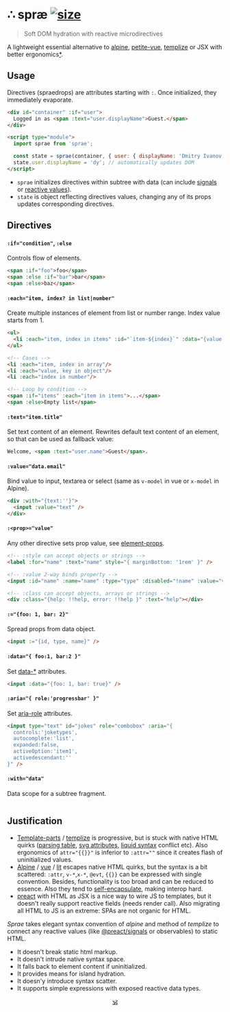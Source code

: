 # ∴ spræ [![size](https://img.shields.io/bundlephobia/minzip/sprae?label=size)](https://bundlephobia.com/result?p=sprae)

> Soft DOM hydration with reactive microdirectives

A lightweight essential alternative to [alpine](https://github.com/alpinejs/alpine), [petite-vue](https://github.com/vuejs/petite-vue), [templize](https://github.com/dy/templize) or JSX with better ergonomics[*](#justification).


## Usage

Directives (spraedrops) are attributes starting with `:`. Once initialized, they immediately evaporate.

```html
<div id="container" :if="user">
  Logged in as <span :text="user.displayName">Guest.</span>
</div>

<script type="module">
  import sprae from 'sprae';

  const state = sprae(container, { user: { displayName: 'Dmitry Ivanov' } });
  state.user.displayName = 'dy'; // automatically updates DOM
</script>
```

* `sprae` initializes directives within subtree with data (can include [signals](https://github.com/preactjs/signals) or [reactive values](https://github.com/dy/sube)).
* `state` is object reflecting directives values, changing any of its props updates corresponding directives.

<!--
<details>
<summary><strong>Autoinit</strong></summary>

Sprae can be used without build step or JS, autoinitializing document:

```html
<script src="./sprae.js" defer init="{ count: 0 }"></script>

<span :text="count">
<button :on="{ click: e => count++ }">inc</button>
```

* `:with` defines data for regions of the tree to autoinit sprae on.
* `init` attribute tells sprae to automatically initialize document.

</details>
-->

## Directives

#### `:if="condition"`, `:else`

Controls flow of elements.

```html
<span :if="foo">foo</span>
<span :else :if="bar">bar</span>
<span :else>baz</span>
```

#### `:each="item, index? in list|number"`

Create multiple instances of element from list or number range.
Index value starts from 1.

```html
<ul>
  <li :each="item, index in items" :id="`item-${index}`" :data="{value:item.value}" :text="item.label">Untitled item</li>
</ul>

<!-- Cases -->
<li :each="item, index in array"/>
<li :each="value, key in object"/>
<li :each="index in number"/>

<!-- Loop by condition -->
<span :if="items" :each="item in items">...</span>
<span :else>Empty list</span>
```

#### `:text="item.title"`

Set text content of an element. Rewrites default text content of an element, so that can be used as fallback value:

```html
Welcome, <span :text="user.name">Guest</span>.
```

#### `:value="data.email"`

Bind value to input, textarea or select (same as `v-model` in vue or `x-model` in Alpine).

```html
<div :with="{text:''}">
  <input :value="text" />
</div>
```

#### `:<prop>="value"`

Any other directive sets prop value, see [element-props](https://github.com/dy/element-props).

```html
<!-- :style can accept objects or strings -->
<label :for="name" :text="name" style="{ marginBottom: '1rem' }" />

<!-- :value 2-way binds property -->
<input :id="name" :name="name" :type="type" :disabled="!name" :value="value" />

<!-- :class can accept objects, arrays or strings -->
<div :class="{help: !!help, error: !!help }" :text="help"></div>
```

#### `:="{foo: 1, bar: 2}"`

Spread props from data object.

```html
<input :="{id, type, name}" />
```

<!--
#### `:prop="{ alt:'foo', title:'bar' }"`

Set any other attribute / property.

#### `:on="{ click:e=>{}, touch:e=>{} }"`

Add event listeners.
-->

#### `:data="{ foo:1, bar:2 }"`

Set [data-*](https://developer.mozilla.org/en-US/docs/Web/HTML/Global_attributes/data-*) attributes.

```html
<input :data="{foo: 1, bar: true}" />
```

#### `:aria="{ role:'progressbar' }"`

Set [aria-role](https://developer.mozilla.org/en-US/docs/Web/Accessibility/ARIA) attributes.

```html
<input type="text" id="jokes" role="combobox" :aria="{
  controls:'joketypes',
  autocomplete:'list',
  expanded:false,
  activeOption:'item1',
  activedescendant:''
}" />
```

#### `:with="data"`

Data scope for a subtree fragment.

```html
```

<!--
### Reactive values

Directive expressions are natively reactive, ie. data may contain any async/reactive values, such as:

* _Promise_ / _Thenable_
* _Observable_ / _Subject_ / _Subscribable_
* _AsyncIterable_
* _observ-*_
* etc., see [sube](https://github.com/dy/sube/blob/main/README.md) for the full list.

This way, for example, _@preact/signals_ or _rxjs_ can be connected directly bypassing subscription or reading value.

Update happens when any value changes:

```html
<div id="done" :text="loading ? 'loading' : result">...</div>

<script>
  import sprae from 'sprae';
  import { signals } from '@preact/signals';

  // <div id="done">...</div>

  const loading = signal(true), result = signal(false);

  sprae(done, { loading, result })

  // <div id="done">loading</div>

  setTimeout(() => (loading.value = true, result.value = 'done'), 1000)

  // ... 1s after
  // <div id="done">done</div>
</script>
```

Internally directives trigger updates only for used properties change. They subscribe in weak fashion and get disposed when element is disposed.
-->


## Justification

* [Template-parts](https://github.com/dy/template-parts) / [templize](https://github.com/dy/templize) is progressive, but is stuck with native HTML quirks ([parsing table](https://github.com/github/template-parts/issues/24), [svg attributes](https://github.com/github/template-parts/issues/25), [liquid syntax](https://shopify.github.io/liquid/tags/template/#raw) conflict etc). Also ergonomics of `attr="{{}}"` is inferior to `:attr=""` since it creates flash of uninitialized values.
* [Alpine](https://github.com/alpinejs/alpine) / [vue](https://github.com/vuejs/petite-vue) / [lit](https://github.com/lit/lit/tree/main/packages/lit-html) escapes native HTML quirks, but the syntax is a bit scattered: `:attr`, `v-*`,`x-*`, `@evt`, `{{}}` can be expressed with single convention. Besides, functionality is too broad and can be reduced to essence. Also they tend to [self-encapsulate](https://github.com/alpinejs/alpine/discussions/3223), making interop hard.
* [preact](https://ghub.io/preact) with HTML as JSX is a nice way to wire JS to templates, but it doesn't really support reactive fields (needs render call). Also migrating all HTML to JS is an extreme: SPAs are not organic for HTML.

_Sprae_ takes elegant syntax convention of _alpine_ and method of _templize_ to connect any reactive values (like [@preact/signals](https://ghub.io/@preact/signals) or observables) to static HTML.

* It doesn't break static html markup.
* It doesn't intrude native syntax space.
* It falls back to element content if uninitialized.
* It provides means for island hydration.
* It doesn'y introduce syntax scatter.
* It supports simple expressions with exposed reactive data types.


<p align="center"><a href="https://github.com/krsnzd/license/">🕉</a></p>

